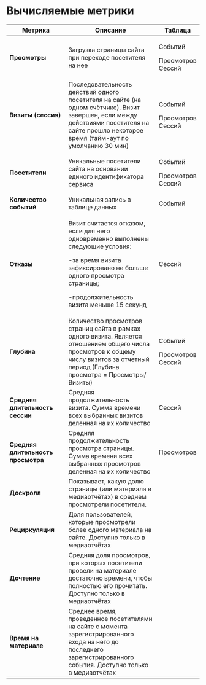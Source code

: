 # Вычисляемые метрики

<table><thead><tr><th width="198.33333333333331">Метрика</th><th width="366">Описание</th><th>Таблица</th></tr></thead><tbody><tr><td><strong>Просмотры</strong></td><td>Загрузка страницы сайта при переходе посетителя на нее</td><td><p>Событий</p><p>Просмотров<br>Сессий</p></td></tr><tr><td><strong>Визиты (сессия)</strong></td><td>Последовательность действий одного посетителя на сайте (на одном счётчике). Визит завершен, если между действиями посетителя на сайте прошло некоторое время (тайм-аут по умолчанию 30 мин)</td><td><p>Событий</p><p>Просмотров<br>Сессий</p></td></tr><tr><td><strong>Посетители</strong></td><td>Уникальные посетители сайта на основании единого идентификатора сервиса</td><td><p>Событий</p><p>Просмотров<br>Сессий</p></td></tr><tr><td><strong>Количество событий</strong></td><td>Уникальная запись в таблице данных</td><td>Событий</td></tr><tr><td><strong>Отказы</strong></td><td><p>Визит считается отказом, если для него одновременно выполнены следующие условия:</p><p>-за время визита зафиксировано не больше одного просмотра страницы;</p><p>-продолжительность визита меньше 15 секунд</p></td><td>Сессий</td></tr><tr><td><strong>Глубина</strong></td><td>Количество просмотров страниц сайта в рамках одного визита. Является отношением общего числа просмотров к общему числу визитов за отчетный период (Глубина просмотра = Просмотры/Визиты)</td><td><p>Событий</p><p>Просмотров<br>Сессий</p></td></tr><tr><td><strong>Средняя длительность сессии</strong></td><td>Средняя продолжительность визита. Сумма времени всех выбранных визитов деленная на их количество</td><td>Сессий</td></tr><tr><td><strong>Средняя длительность просмотра</strong></td><td>Средняя продолжительность просмотра страницы. Сумма времени всех выбранных просмотров деленная на их количество</td><td>Просмотров</td></tr><tr><td><strong>Доскролл</strong></td><td>Показывает, какую долю страницы (или материала в медиаотчётах) в среднем просмотрели посетители.</td><td></td></tr><tr><td><strong>Рециркуляция</strong></td><td>Доля пользователей, которые просмотрели более одного материала на сайте. Доступно только в медиаотчётах</td><td></td></tr><tr><td><strong>Дочтение</strong></td><td>Средняя доля просмотров, при которых посетители провели на материале достаточно времени, чтобы полностью его прочитать. Доступно только в медиаотчётах</td><td></td></tr><tr><td><strong>Время на материале</strong></td><td>Среднее время, проведенное посетителями на сайте с момента зарегистрированного входа на него до последнего зарегистрированного события. Доступно только в медиаотчётах</td><td></td></tr></tbody></table>
